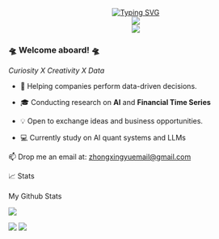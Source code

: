 
<p align="center">
<a href="https://git.io/typing-svg"><img src="https://readme-typing-svg.demolab.com?font=Fira+Code&size=18&duration=2000&pause=100&color=F7931A&multiline=true&width=500&height=80&lines=Dionisis+Pettas;Data+Science+Leader+%26+Researcher;AI+%7C+Blockchain+%7C+Fintech" alt="Typing SVG" /></a>

<br/>
<a href="mailto:zhongxingyuemail@gmail.com">
    <img src="https://img.shields.io/badge/-Email-red?style=flat-square&logo=gmail&logoColor=white">
</a>
<br/> 

<a href="https://github.com/XingYu-Zhong">
    <img src="https://github-stats-alpha.vercel.app/api?username=dioptx&cc=22272e&tc=37BCF6&ic=fff&bc=0000">
</a>


</p>


### 🛸 Welcome aboard! 🛸

*Curiosity X Creativity X Data*

* 🧠 Helping companies perform data-driven decisions.

* 🎓 Conducting research on **AI** and **Financial Time Series**

* 💡 Open to exchange ideas and business opportunities.

* 💻 Currently study on AI quant systems and LLMs

📫 Drop me an email at: zhongxingyuemail@gmail.com

<summary>📈 Stats</summary>
<br>
My Github Stats

![](http://github-profile-summary-cards.vercel.app/api/cards/profile-details?username=dioptx&theme=dracula)

![](http://github-profile-summary-cards.vercel.app/api/cards/repos-per-language?username=dioptx&theme=dracula) 
![](http://github-profile-summary-cards.vercel.app/api/cards/most-commit-language?username=dioptx&theme=dracula)

